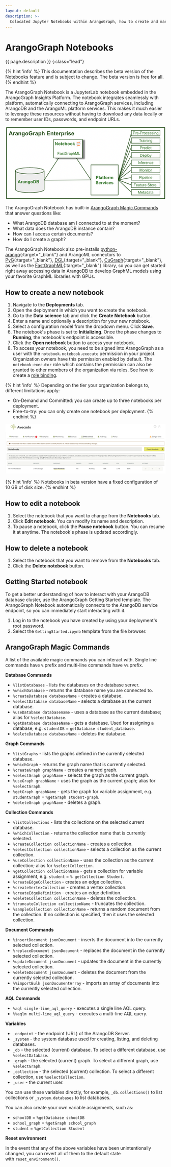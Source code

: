 ```yaml
---
layout: default
description: >-
  Colocated Jupyter Notebooks within ArangoGraph, how to create and manage them
---
```

# ArangoGraph Notebooks

{{ page.description }}
{:class="lead"}

{% hint 'info' %}
This documentation describes the beta version of the Notebooks feature and is
subject to change. The beta version is free for all.
{% endhint %}

The ArangoGraph Notebook is a JupyterLab notebook embedded in the ArangoGraph
Insights Platform. The notebook integrates seamlessly with platform,
automatically connecting to ArangoGraph services, including ArangoDB and the
ArangoML platform services. This makes it much easier to leverage these
resources without having to download any data locally or to remember user IDs,
passwords, and endpoint URLs.

![ArangoGraph Notebooks Architecture](images/arangograph-notebooks-architecture.png)

The ArangoGraph Notebook has built-in [ArangoGraph Magic Commands](notebooks.html#arangograph-magic-commands)
that answer questions like:
- What ArangoDB database am I connected to at the moment?
- What data does the ArangoDB instance contain?
- How can I access certain documents?
- How do I create a graph?

The ArangoGraph Notebook also pre-installs [python-arango](https://docs.python-arango.com/en/main/){:target="_blank"}
and ArangoML connectors
to [PyG](https://github.com/arangoml/pyg-adapter){:target="_blank"},
[DGL](https://github.com/arangoml/dgl-adapter){:target="_blank"},
[CuGraph](https://github.com/arangoml/cugraph-adapter){:target="_blank"}, as well as the
[FastGraphML](https://github.com/arangoml/fastgraphml){:target="_blank"}
library, so you can get started
right away accessing data in ArangoDB to develop GraphML models using your
favorite GraphML libraries with GPUs.

## How to create a new notebook

1. Navigate to the **Deployments** tab.
2. Open the deployment in which you want to create the notebook.
3. Go to the **Data science** tab and click the **Create Notebook** button.
4. Enter a name and optionally a description for your new notebook. 
5. Select a configuration model from the dropdown menu. Click **Save**.
6. The notebook's phase is set to **Initializing**. Once the phase changes to
   **Running**, the notebook's endpoint is accessible.
7. Click the **Open notebook** button to access your notebook. 
8. To access your notebook, you need to be signed into ArangoGraph as a user with
   the `notebook.notebook.execute` permission in your project. Organization
   owners have this permission enabled by default. The `notebook-executor` role
   which contains the permission can also be granted to other members of the
   organization via roles. See how to create a
   [role binding](access-control.html#how-to-view-edit-or-remove-role-bindings-of-a-policy).

{% hint 'info' %}
Depending on the tier your organization belongs to, different limitations apply:
- On-Demand and Committed: you can create up to three notebooks per deployment.
- Free-to-try: you can only create one notebook per deployment.
{% endhint %}

![Notebooks](images/arangograph-notebooks.png)

{% hint 'info' %}
Notebooks in beta version have a fixed configuration of 10&nbsp;GB of disk size.
{% endhint %}

## How to edit a notebook

1. Select the notebook that you want to change from the **Notebooks** tab.
2. Click **Edit notebook**. You can modify its name and description.
3. To pause a notebook, click the **Pause notebook** button. You can resume it
at anytime. The notebook's phase is updated accordingly.

## How to delete a notebook

1. Select the notebook that you want to remove from the **Notebooks** tab.
2. Click the **Delete notebook** button.

## Getting Started notebook

To get a better understanding of how to interact with your ArangoDB database
cluster, use the ArangoGraph Getting Started template.
The ArangoGraph Notebook automatically connects to the ArangoDB service
endpoint, so you can immediately start interacting with it.

1. Log in to the notebook you have created by using your deployment's root password.
2. Select the `GettingStarted.ipynb` template from the file browser.

## ArangoGraph Magic Commands

A list of the available magic commands you can interact with.
Single line commands have `%` prefix and multi-line commands have `%%` prefix.

**Database Commands**

- `%listDatabases` - lists the databases on the database server.
- `%whichDatabase` - returns the database name you are connected to.
- `%createDatabase databaseName` - creates a database.
- `%selectDatabase databaseName` - selects a database as the current database.
- `%useDatabase databasename` - uses a database as the current database;
  alias for `%selectDatabase`.
- `%getDatabase databaseName` - gets a database. Used for assigning a database,
   e.g. `studentDB` = `getDatabase student_database`.
- `%deleteDatabase databaseName` - deletes the database.

**Graph Commands**

- `%listGraphs` - lists the graphs defined in the currently selected database.
- `%whichGraph` - returns the graph name that is currently selected.
- `%createGraph graphName` - creates a named graph.
- `%selectGraph graphName` - selects the graph as the current graph.
- `%useGraph graphName` - uses the graph as the current graph;
  alias for `%selectGraph`.
- `%getGraph graphName` - gets the graph for variable assignment, 
  e.g. `studentGraph` = `%getGraph student-graph`.
- `%deleteGraph graphName` - deletes a graph.

**Collection Commands**

- `%listCollections` - lists the collections on the selected current database.
- `%whichCollection` - returns the collection name that is currently selected.
- `%createCollection collectionName` - creates a collection.
- `%selectCollection collectionName` - selects a collection as the current collection.
- `%useCollection collectionName` - uses the collection as the current collection;
  alias for `%selectCollection`.
- `%getCollection collectionName` - gets a collection for variable assignment,
  e.g. `student` = `% getCollection Student`.
- `%createEdgeCollection` - creates an edge collection.
- `%createVertexCollection` - creates a vertex collection.
- `%createEdgeDefinition` - creates an edge definition.
- `%deleteCollection collectionName` - deletes the collection.
- `%truncateCollection collectionName` - truncates the collection.
- `%sampleCollection collectionName` - returns a random document from the collection.
  If no collection is specified, then it uses the selected collection.

**Document Commands**

- `%insertDocument jsonDocument` - inserts the document into the currently selected collection.
- `%replaceDocument jsonDocument` - replaces the document in the currently selected collection.
- `%updateDocument jsonDocument` - updates the document in the currently selected collection.
- `%deleteDocument jsonDocument` - deletes the document from the currently selected collection.
- `%%importBulk jsonDocumentArray` - imports an array of documents into the currently selected collection.

**AQL Commands**

- `%aql single-line_aql_query` - executes a single line AQL query.
- `%%aqlm multi-line_aql_query` - executes a multi-line AQL query.

**Variables**

- `_endpoint` - the endpoint (URL) of the ArangoDB Server.
- `_system` - the system database used for creating, listing, and deleting databases.
- `_db` - the selected (current) database. To select a different database, use `%selectDatabase`.
- `_graph` - the selected (current) graph. To select a different graph, use `%selectGraph`.
- `_collection` - the selected (current) collection. To select a different collection, use `%selectCollection`.
- `_user` - the current user.

You can use these variables directly, for example, `_db.collections()` to list
collections or `_system.databases` to list databases.

You can also create your own variable assignments, such as:

- `schoolDB` = `%getDatabase schoolDB`
- `school_graph` = `%getGraph school_graph`
- `student` = `%getCollection Student`

**Reset environment**

In the event that any of the above variables have been unintentionally changed,
you can revert all of them to the default state with `reset_environment()`.
